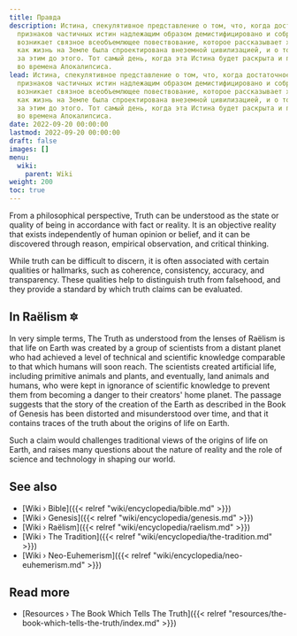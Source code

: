 ```yaml
---
title: Правда
description: Истина, спекулятивное представление о том, что, когда достаточное количество
  признаков частичных истин надлежащим образом демистифицировано и собрано воедино,
  возникает связное всеобъемлющее повествование, которое рассказывает хроники о том,
  как жизнь на Земле была спроектирована внеземной цивилизацией, и о том, что последовало
  за этим до этого. Тот самый день, когда эта Истина будет раскрыта и пересказана
  во времена Апокалипсиса.
lead: Истина, спекулятивное представление о том, что, когда достаточное количество
  признаков частичных истин надлежащим образом демистифицировано и собрано воедино,
  возникает связное всеобъемлющее повествование, которое рассказывает хроники о том,
  как жизнь на Земле была спроектирована внеземной цивилизацией, и о том, что последовало
  за этим до этого. Тот самый день, когда эта Истина будет раскрыта и пересказана
  во времена Апокалипсиса.
date: 2022-09-20 00:00:00
lastmod: 2022-09-20 00:00:00
draft: false
images: []
menu:
  wiki:
    parent: Wiki
weight: 200
toc: true
---
```


From a philosophical perspective, Truth can be understood as the state or quality of being in accordance with fact or reality. It is an objective reality that exists independently of human opinion or belief, and it can be discovered through reason, empirical observation, and critical thinking.

While truth can be difficult to discern, it is often associated with certain qualities or hallmarks, such as coherence, consistency, accuracy, and transparency. These qualities help to distinguish truth from falsehood, and they provide a standard by which truth claims can be evaluated.

## In Raëlism 🔯

In very simple terms, The Truth as understood from the lenses of Raëlism is that life on Earth was created by a group of scientists from a distant planet who had achieved a level of technical and scientific knowledge comparable to that which humans will soon reach. The scientists created artificial life, including primitive animals and plants, and eventually, land animals and humans, who were kept in ignorance of scientific knowledge to prevent them from becoming a danger to their creators' home planet. The passage suggests that the story of the creation of the Earth as described in the Book of Genesis has been distorted and misunderstood over time, and that it contains traces of the truth about the origins of life on Earth.

Such a claim would challenges traditional views of the origins of life on Earth, and raises many questions about the nature of reality and the role of science and technology in shaping our world.

## See also

- [Wiki › Bible]({{< relref "wiki/encyclopedia/bible.md" >}})
- [Wiki › Genesis]({{< relref "wiki/encyclopedia/genesis.md" >}})
- [Wiki › Raëlism]({{< relref "wiki/encyclopedia/raelism.md" >}})
- [Wiki › The Tradition]({{< relref "wiki/encyclopedia/the-tradition.md" >}})
- [Wiki › Neo-Euhemerism]({{< relref "wiki/encyclopedia/neo-euhemerism.md" >}})

## Read more

- [Resources › The Book Which Tells The Truth]({{< relref "resources/the-book-which-tells-the-truth/index.md" >}})